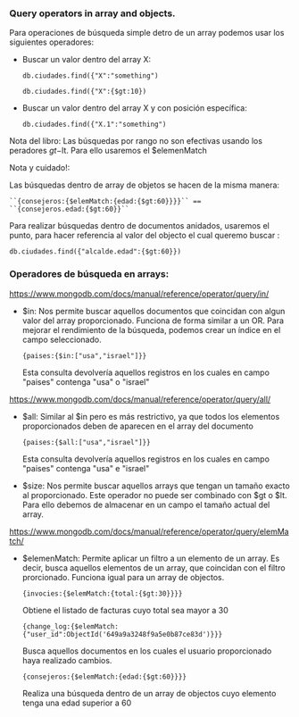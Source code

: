 ### Query operators in array and objects.

Para operaciones de búsqueda simple detro de un array podemos usar los siguientes operadores:

- Buscar un valor dentro del array X: 
    
    ``` db.ciudades.find({"X":"something") ```
    
    ``` db.ciudades.find({"X":{$gt:10}) ```

- Buscar un valor dentro del array X y con posición específica: 
    
    ``` db.ciudades.find({"X.1":"something") ```


Nota del libro: Las búsquedas por rango no son efectivas usando los peradores $gt-$lt. Para ello usaremos el $elemenMatch


Nota y cuidado!:

Las búsquedas dentro de array de objetos se hacen de la misma manera:

    ``{consejeros:{$elemMatch:{edad:{$gt:60}}}}`` ==     ``{consejeros.edad:{$gt:60}}``
 

Para realizar búsquedas dentro de documentos anidados, usaremos el punto, para hacer referencia al valor del objecto el
cual queremo buscar : 

``` db.ciudades.find({"alcalde.edad":{$gt:60}}) ```


### Operadores de búsqueda en arrays:

https://www.mongodb.com/docs/manual/reference/operator/query/in/

- $in: Nos permite buscar aquellos documentos que coincidan con algun valor del array proporcionado. Funciona de forma 
       similar a un OR. Para mejorar el rendimiento de la búsqueda, podemos crear un índice en el campo seleccionado.
        

    ``` {paises:{$in:["usa","israel"]}} ```  

    Esta consulta devolvería aquellos registros en los cuales en campo "paises" contenga "usa" o "israel"

https://www.mongodb.com/docs/manual/reference/operator/query/all/

- $all: Similar al $in pero es más restrictivo, ya que todos los elementos proporcionados deben de aparecen en el 
        array del documento
    

    ``` {paises:{$all:["usa","israel"]}} ```

    Esta consulta devolvería aquellos registros en los cuales en campo "paises" contenga "usa" e "israel"


- $size: Nos permite buscar aquellos arrays que tengan un tamaño exacto al proporcionado. Este operador no puede ser 
         combinado con $gt o $lt. Para ello debemos de almacenar en un campo el tamaño actual del array.



https://www.mongodb.com/docs/manual/reference/operator/query/elemMatch/

- $elemenMatch: Permite aplicar un filtro a un elemento de un array. Es decir, busca aquellos elementos de un array, que
    coincidan con el filtro prorcionado. Funciona igual para un array de objectos.
    

    ``` {invocies:{$elemMatch:{total:{$gt:30}}}} ```
    
    Obtiene el listado de facturas cuyo total sea mayor a 30

    `` {change_log:{$elemMatch:{"user_id":ObjectId('649a9a3248f9a5e0b87ce83d')}}} ``

    Busca aquellos documentos en los cuales el usuario proporcionado haya realizado cambios.

    ``{consejeros:{$elemMatch:{edad:{$gt:60}}}}``

    Realiza una búsqueda dentro de un array de objectos cuyo elemento tenga una edad superior a 60